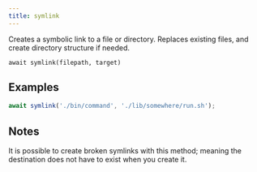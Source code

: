 ```yaml
---
title: symlink
---
```


<div class="lead">
  Creates a symbolic link to a file or directory. Replaces existing files, and
  create directory structure if needed.
</div>

`await symlink(filepath, target)`



## Examples

```js
await symlink('./bin/command', './lib/somewhere/run.sh');
```

## Notes

It is possible to create broken symlinks with this method; meaning the
destination does not have to exist when you create it.
